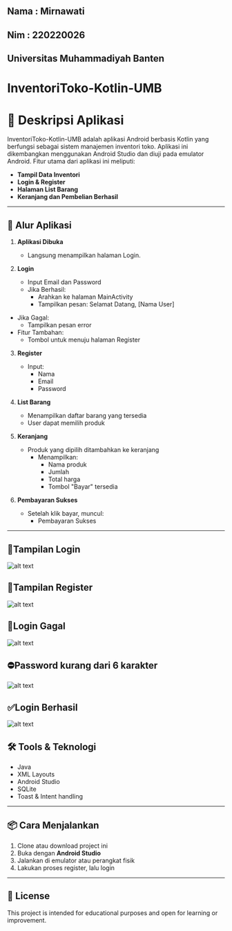 ## Nama : Mirnawati 
## Nim  : 220220026
## Universitas Muhammadiyah Banten 


#  InventoriToko-Kotlin-UMB
# 📱  Deskripsi Aplikasi

InventoriToko-Kotlin-UMB adalah aplikasi Android berbasis Kotlin yang berfungsi sebagai sistem manajemen inventori toko. Aplikasi ini dikembangkan menggunakan Android Studio dan diuji pada emulator Android. Fitur utama dari aplikasi ini meliputi:

* **Tampil Data Inventori**
* **Login & Register**
* **Halaman List Barang**
* **Keranjang dan Pembelian Berhasil**



---



## 🧭 Alur Aplikasi

1. **Aplikasi Dibuka**
   - Langsung menampilkan halaman Login.

2. **Login**
   - Input Email dan Password
   - Jika Berhasil:
     - Arahkan ke halaman MainActivity
     - Tampilkan pesan: Selamat Datang, [Nama User]
- Jika Gagal:
  - Tampilkan pesan error
- Fitur Tambahan:
  - Tombol untuk menuju halaman Register

3. **Register**
   - Input:
     - Nama
     - Email
     - Password

4. **List Barang**
   - Menampilkan daftar barang yang tersedia
   - User dapat memilih produk
     
5. **Keranjang**
   - Produk yang dipilih ditambahkan ke keranjang
     - Menampilkan:
       - Nama produk
       - Jumlah
       - Total harga
       - Tombol "Bayar" tersedia

6. **Pembayaran Sukses**
   - Setelah klik bayar, muncul:
     - Pembayaran Sukses
 
---
## 📱Tampilan Login 
![alt text](https://github.com/watimirna/Pemograman4_UMB/blob/master/gambar/login.png?raw=true)
## 📲Tampilan Register
![alt text](https://github.com/watimirna/Pemograman4_UMB/blob/master/gambar/Register.png?raw=true)
## 📵Login Gagal
![alt text](https://github.com/watimirna/Pemograman4_UMB/blob/master/gambar/Login%20Gagal.png?raw=true)
## ⛔Password kurang dari 6 karakter
![alt text](https://github.com/watimirna/Pemograman4_UMB/blob/master/gambar/Password%20kurang%20dari%206%20karakter.png?raw=true)
## ✅Login Berhasil
![alt text](https://github.com/watimirna/Pemograman4_UMB/blob/master/gambar/Login%20Berhasil.png?raw=true)
## 🛠️ Tools & Teknologi

- Java
- XML Layouts
- Android Studio
- SQLite
- Toast & Intent handling

---

## 📦 Cara Menjalankan

1. Clone atau download project ini
2. Buka dengan **Android Studio**
3. Jalankan di emulator atau perangkat fisik
4. Lakukan proses register, lalu login

---

## 📄 License

This project is intended for educational purposes and open for learning or improvement.

